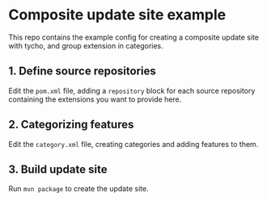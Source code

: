 # Composite update site example

This repo contains the example config for creating a composite update site with
tycho, and group extension in categories.

## 1. Define source repositories

Edit the `pom.xml` file, adding a `repository` block for each source repository
containing the extensions you want to provide here.

## 2. Categorizing features

Edit the `category.xml` file, creating categories and adding features to them.

## 3. Build update site

Run `mvn package` to create the update site.
